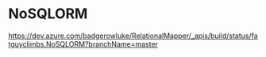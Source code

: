 # NoSQLORM

https://dev.azure.com/badgerowluke/RelationalMapper/_apis/build/status/fatguyclimbs.NoSQLORM?branchName=master
